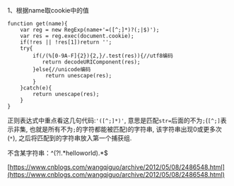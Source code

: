 1、根据name取cookie中的值

```
function get(name){
    var reg = new RegExp(name+'=([^;]*)?(;|$)');
    var res = reg.exec(document.cookie);
    if(!res || !res[1])return '';
    try{
        if(/(%[0-9A-F]{2}){2,}/.test(res)){//utf8编码
           return decodeURIComponent(res);
        }else{//unicode编码
            return unescape(res);
        }            
    }catch(e){
        return unescape(res);
    }
}
```

正则表达式中重点看这几句代码:`'([^;]*)'`, 意思是匹配`str=`后面的不为`;`\(`[^;]`表示非集, 也就是所有不为`;`的字符都能被匹配\)的字符串, 该字符串出现0或更多次\(`*`\), 之后将匹配到的字符串放入第一个捕获组.

不含某字符串：^\(?!.\*helloworld\).\*$

[https://www.cnblogs.com/wangqiguo/archive/2012/05/08/2486548.html](https://www.cnblogs.com/wangqiguo/archive/2012/05/08/2486548.html)

